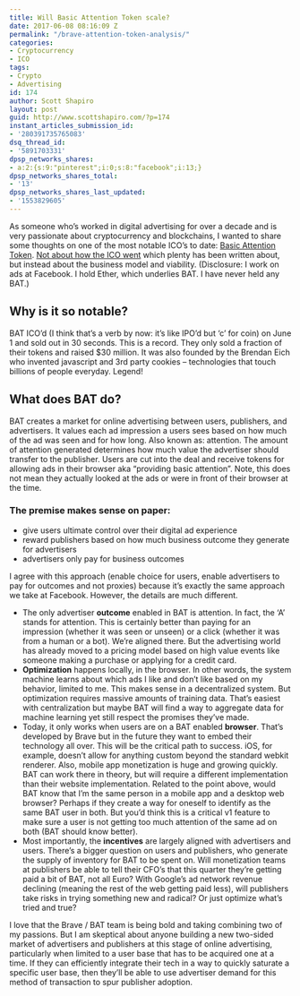 ```yaml
---
title: Will Basic Attention Token scale?
date: 2017-06-08 08:16:09 Z
permalink: "/brave-attention-token-analysis/"
categories:
- Cryptocurrency
- ICO
tags:
- Crypto
- Advertising
id: 174
author: Scott Shapiro
layout: post
guid: http://www.scottshapiro.com/?p=174
instant_articles_submission_id:
- '280391735765083'
dsq_thread_id:
- '5891703331'
dpsp_networks_shares:
- a:2:{s:9:"pinterest";i:0;s:8:"facebook";i:13;}
dpsp_networks_shares_total:
- '13'
dpsp_networks_shares_last_updated:
- '1553829605'
---
```


As someone who&#8217;s worked in digital advertising for over a decade and is very passionate about cryptocurrency and blockchains, I wanted to share some thoughts on one of the most notable ICO&#8217;s to date: [Basic Attention Token](https://basicattentiontoken.org/index.html). [Not about how the ICO went](https://hacked.com/controversy-surrounding-bat-ico/) which plenty has been written about, but instead about the business model and viability. (Disclosure: I work on ads at Facebook. I hold Ether, which underlies BAT. I have never held any BAT.)

## Why is it so notable?

BAT ICO&#8217;d (I think that&#8217;s a verb by now: it&#8217;s like IPO&#8217;d but &#8216;c&#8217; for coin) on June 1 and sold out in 30 seconds. This is a record. They only sold a fraction of their tokens and raised $30 million. It was also founded by the Brendan Eich who invented javascript and 3rd party cookies &#8211; technologies that touch billions of people everyday. Legend!

## What does BAT do?

BAT creates a market for online advertising between users, publishers, and advertisers. It values each ad impression a users sees based on how much of the ad was seen and for how long. Also known as: attention. The amount of attention generated determines how much value the advertiser should transfer to the publisher. Users are cut into the deal and receive tokens for allowing ads in their browser aka “providing basic attention”. Note, this does not mean they actually looked at the ads or were in front of their browser at the time.

### The premise makes sense on paper:

  * give users ultimate control over their digital ad experience
  * reward publishers based on how much business outcome they generate for advertisers
  * advertisers only pay for business outcomes

I agree with this approach (enable choice for users, enable advertisers to pay for outcomes and not proxies) because it&#8217;s exactly the same approach we take at Facebook. However, the details are much different.

  * The only advertiser **outcome** enabled in BAT is attention. In fact, the &#8216;A&#8217; stands for attention. This is certainly better than paying for an impression (whether it was seen or unseen) or a click (whether it was from a human or a bot). We&#8217;re aligned there. But the advertising world has already moved to a pricing model based on high value events like someone making a purchase or applying for a credit card.
  * **Optimization** happens locally, in the browser. In other words, the system machine learns about which ads I like and don&#8217;t like based on my behavior, limited to me. This makes sense in a decentralized system. But optimization requires massive amounts of training data. That&#8217;s easiest with centralization but maybe BAT will find a way to aggregate data for machine learning yet still respect the promises they&#8217;ve made.
  * Today, it only works when users are on a BAT enabled **browser**. That&#8217;s developed by Brave but in the future they want to embed their technology all over. This will be the critical path to success. iOS, for example, doesn&#8217;t allow for anything custom beyond the standard webkit renderer. Also, mobile app monetization is huge and growing quickly. BAT can work there in theory, but will require a different implementation than their website implementation. Related to the point above, would BAT know that I&#8217;m the same person in a mobile app and a desktop web browser? Perhaps if they create a way for oneself to identify as the same BAT user in both. But you&#8217;d think this is a critical v1 feature to make sure a user is not getting too much attention of the same ad on both (BAT should know better).
  * Most importantly, the **incentives** are largely aligned with advertisers and users. There&#8217;s a bigger question on users and publishers, who generate the supply of inventory for BAT to be spent on. Will monetization teams at publishers be able to tell their CFO&#8217;s that this quarter they&#8217;re getting paid a bit of BAT, not all Euro? With Google&#8217;s ad network revenue declining (meaning the rest of the web getting paid less), will publishers take risks in trying something new and radical? Or just optimize what&#8217;s tried and true?

I love that the Brave / BAT team is being bold and taking combining two of my passions. But I am skeptical about anyone building a new two-sided market of advertisers and publishers at this stage of online advertising, particularly when limited to a user base that has to be acquired one at a time. If they can efficiently integrate their tech in a way to quickly saturate a specific user base, then they&#8217;ll be able to use advertiser demand for this method of transaction to spur publisher adoption.
